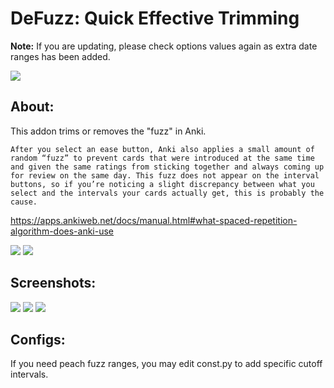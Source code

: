 # DeFuzz: Quick Effective Trimming

<b>Note:</b> If you are updating, please check options values again as extra date ranges has been added.

<img src="https://raw.githubusercontent.com/skjonas/DeFuzz/master/screenshots/defuzz.jpg" />  

## About:
This addon trims or removes the "fuzz" in Anki.

```
After you select an ease button, Anki also applies a small amount of random “fuzz” to prevent cards that were introduced at the same time and given the same ratings from sticking together and always coming up for review on the same day. This fuzz does not appear on the interval buttons, so if you’re noticing a slight discrepancy between what you select and the intervals your cards actually get, this is probably the cause.
```
https://apps.ankiweb.net/docs/manual.html#what-spaced-repetition-algorithm-does-anki-use

<img src="https://raw.githubusercontent.com/skjonas/DeFuzz/master/screenshots/guide.png" />  

<img src="https://raw.githubusercontent.com/skjonas/DeFuzz/master/screenshots/guide2.png" />  


## Screenshots:

<img src="https://raw.githubusercontent.com/skjonas/DeFuzz/master/screenshots/ankiDef.png" />  

<img src="https://raw.githubusercontent.com/skjonas/DeFuzz/master/screenshots/nofuzz.png" />  

<img src="https://raw.githubusercontent.com/skjonas/DeFuzz/master/screenshots/sm19.png" />  

## Configs:
If you need peach fuzz ranges, you may edit const.py to add specific cutoff intervals.
